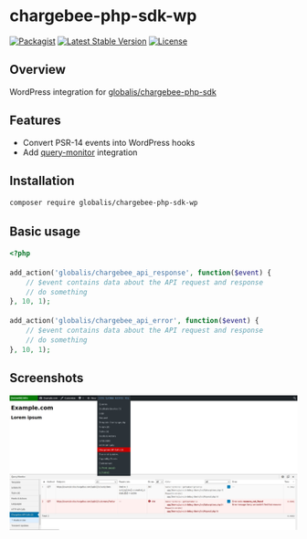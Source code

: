 # chargebee-php-sdk-wp

[![Packagist](https://img.shields.io/packagist/dt/globalis/chargebee-php-sdk-wp.svg?style=flat-square)](https://packagist.org/packages/globalis/chargebee-php-sdk-wp)
[![Latest Stable Version](https://poser.pugx.org/globalis/chargebee-php-sdk-wp/v/stable)](https://packagist.org/packages/globalis/chargebee-php-sdk-wp)
[![License](https://poser.pugx.org/globalis/chargebee-php-sdk-wp/license)](https://github.com/globalis-ms/chargebee-php-sdk-wp/blob/master/LICENSE)

Overview
------------

WordPress integration for [globalis/chargebee-php-sdk](https://github.com/globalis-ms/chargebee-php-sdk)

Features
------------
- Convert PSR-14 events into WordPress hooks
- Add [query-monitor](https://github.com/johnbillion/query-monitor) integration

Installation
------------

```bash
composer require globalis/chargebee-php-sdk-wp
```

Basic usage
------------

```php
<?php

add_action('globalis/chargebee_api_response', function($event) {
    // $event contains data about the API request and response
    // do something
}, 10, 1);

add_action('globalis/chargebee_api_error', function($event) {
    // $event contains data about the API request and response
    // do something
}, 10, 1);
```

Screenshots
------------

[![chargebee-php-sdk-wp query-monitor](https://github.com/globalis-ms/chargebee-php-sdk-wp/blob/master/.resources/screenshot-query-monitor-1.jpg)](https://raw.githubusercontent.com/globalis-ms/chargebee-php-sdk-wp/master/.resources/screenshot-query-monitor-1.jpg)
